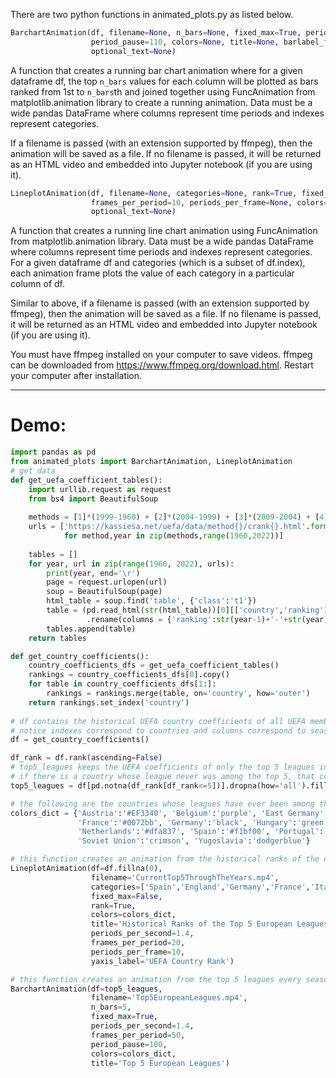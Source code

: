 There are two python functions in animated_plots.py as listed below.

```python
BarchartAnimation(df, filename=None, n_bars=None, fixed_max=True, periods_per_second=1.4, frames_per_period=70,
                  period_pause=110, colors=None, title=None, barlabel_format='{:,.2f}', barlabel_position='inside', 
                  optional_text=None)
```                      
A function that creates a running bar chart animation where for a given dataframe df, 
the top `n_bars` values for each column will be plotted as bars ranked from 1st to 
`n_bars`th and joined together using FuncAnimation from matplotlib.animation library 
to create a running animation. Data must be a wide pandas DataFrame where columns 
represent time periods and indexes represent categories.

If a filename is passed (with an extension supported by ffmpeg), then the animation will 
be saved as a file. If no filename is passed, it will be returned as an HTML video and 
embedded into Jupyter notebook (if you are using it).


```python
LineplotAnimation(df, filename=None, categories=None, rank=True, fixed_max=True, periods_per_second=2, 
                  frames_per_period=10, periods_per_frame=None, colors=None, title=None, yaxis_label=None, 
                  optional_text=None)
```

A function that creates a running line chart animation using FuncAnimation from 
matplotlib.animation library. Data must be a wide pandas DataFrame where columns
represent time periods and indexes represent categories. For a given dataframe df and 
categories (which is a subset of df.index), each animation frame plots the value of each
category in a particular column of df.

Similar to above, if a filename is passed (with an extension supported by ffmpeg), then 
the animation will be saved as a file. If no filename is passed, it will be returned as 
an HTML video and embedded into Jupyter notebook (if you are using it).

You must have ffmpeg installed on your computer to save videos. ffmpeg can be downloaded
from https://www.ffmpeg.org/download.html. Restart your computer after installation.

---
# Demo:

```python
import pandas as pd
from animated_plots import BarchartAnimation, LineplotAnimation
# get data
def get_uefa_coefficient_tables():
    import urllib.request as request
    from bs4 import BeautifulSoup
    
    methods = [1]*(1999-1960) + [2]*(2004-1999) + [3]*(2009-2004) + [4]*(2018-2009) + [5]*(2022-2018)
    urls = ['https://kassiesa.net/uefa/data/method{}/crank{}.html'.format(method, year) 
            for method,year in zip(methods,range(1960,2022))]
    
    tables = []
    for year, url in zip(range(1960, 2022), urls):
        print(year, end='\r')
        page = request.urlopen(url)
        soup = BeautifulSoup(page)
        html_table = soup.find('table', {'class':'t1'})
        table = (pd.read_html(str(html_table))[0][['country','ranking']]
                 .rename(columns = {'ranking':str(year-1)+'-'+str(year)}))
        tables.append(table)
    return tables

def get_country_coefficients():
    country_coefficients_dfs = get_uefa_coefficient_tables()
    rankings = country_coefficients_dfs[0].copy()
    for table in country_coefficients_dfs[1:]:
        rankings = rankings.merge(table, on='country', how='outer')
    return rankings.set_index('country')
    
# df contains the historical UEFA country coefficients of all UEFA member countries
# notice indexes correspond to countries and columns correspond to seasons.
df = get_country_coefficients()

df_rank = df.rank(ascending=False)
# top5_leagues keeps the UEFA coefficients of only the top 5 leagues in any given year. 
# if there is a country whose league never was among the top 5, that country is dropped altogether
top5_leagues = df[pd.notna(df_rank[df_rank<=5])].dropna(how='all').fillna(0)

# the following are the countries whose leagues have ever been among the top 5 European leagues.
colors_dict = {'Austria':'#EF3340', 'Belgium':'purple', 'East Germany':'gray', 'England':'#cf081f', 
               'France':'#0072bb', 'Germany':'black', 'Hungary':'green', 'Italy':'#4B61D1', 
               'Netherlands':'#dfa837', 'Spain':'#f1bf00', 'Portugal':'#C4002D', 'Scotland':'navy', 
               'Soviet Union':'crimson', 'Yugoslavia':'dodgerblue'}

# this function creates an animation from the historical ranks of the current top 5 leagues in European football
LineplotAnimation(df=df.fillna(0),
                  filename='CurrentTop5ThroughTheYears.mp4', 
                  categories=['Spain','England','Germany','France','Italy'], 
                  fixed_max=False, 
                  rank=True,
                  colors=colors_dict, 
                  title='Historical Ranks of the Top 5 European Leagues', 
                  periods_per_second=1.4,
                  frames_per_period=20,
                  periods_per_frame=10,
                  yaxis_label='UEFA Country Rank')

# this function creates an animation from the top 5 leagues every season.
BarchartAnimation(df=top5_leagues, 
                  filename='Top5EuropeanLeagues.mp4', 
                  n_bars=5, 
                  fixed_max=True, 
                  periods_per_second=1.4, 
                  frames_per_period=50,
                  period_pause=100, 
                  colors=colors_dict, 
                  title='Top 5 European Leagues')
```
    
